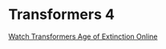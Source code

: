 Transformers 4
=====
<a href=http://www.mebs-marketing.de/kunena/5-general-discussion/44071>Watch Transformers Age of Extinction Online</a>
